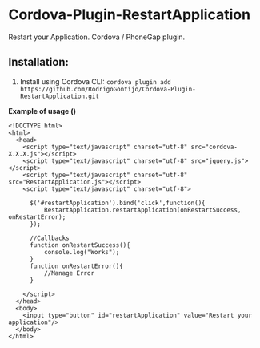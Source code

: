 Cordova-Plugin-RestartApplication
==============================

Restart your Application.  Cordova / PhoneGap plugin.

Installation:
-------------
1. Install using Cordova CLI:
    `cordova plugin add https://github.com/RodrigoGontijo/Cordova-Plugin-RestartApplication.git`

__Example of usage ()__

  	<!DOCTYPE html>
    <html>
      <head>
        <script type="text/javascript" charset="utf-8" src="cordova-X.X.X.js"></script>
        <script type="text/javascript" charset="utf-8" src="jquery.js"></script>
        <script type="text/javascript" charset="utf-8" src="RestartApplication.js"></script>
        <script type="text/javascript" charset="utf-8">
         
          $('#restartApplication').bind('click',function(){
              RestartApplication.restartApplication(onRestartSuccess, onRestartError);
          });
         
          //Callbacks
          function onRestartSuccess(){
              console.log("Works");
          }
          function onRestartError(){
              //Manage Error
          }
         
        </script>
      </head>
      <body>
        <input type="button" id="restartApplication" value="Restart your application"/>
      </body>
    </html>
